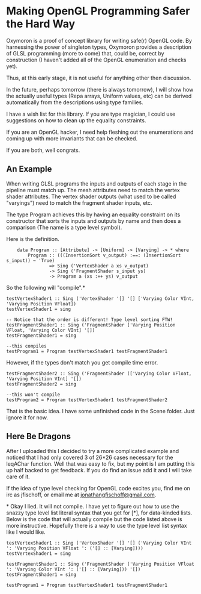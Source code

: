 # Making OpenGL Programming Safer the Hard Way

Oxymoron is a proof of concept library for writing safe(r) OpenGL code.
By harnessing the power of singleton types, Oxymoron provides a description of
GLSL programming (more to come) that, could be, correct by construction (I haven't added all of the OpenGL enumeration and checks yet).

Thus, at this early stage, it is not useful for anything other then discussion.

In the future, perhaps tomorrow (there is always tomorrow), I will show how the 
actually useful types (Repa arrays, Uniform values, etc) can be derived automatically from the descriptions using type families. 

I have a wish list for this library. If you are type magician, I could use suggestions
on how to clean up the equality constraints. 

If you are an OpenGL hacker, I need help fleshing out the enumerations and 
coming up with more invariants that can be checked.

If you are both, well congrats.

## An Example

When writing GLSL programs the inputs and outputs of each stage in the pipeline must match up. The mesh attributes need to match the vertex shader attributes. The vertex shader outputs (what used to be called "varyings") need to match the fragment shader inputs, etc.

The type Program achieves this by having an equality constraint on its constructor that sorts the inputs and outputs by name and then does a comparison (The name is a type level symbol).

Here is the definition.

```
    data Program :: [Attribute] -> [Uniform] -> [Varying] -> * where
        Program :: (((InsertionSort v_output) :==: (InsertionSort s_input)) ~ 'True) 
                => Sing ('VertexShader a xs v_output) 
                -> Sing ('FragmentShader s_input ys) 
                -> Program a (xs :++ ys) v_output
```

So the following will "compile".* 

```
testVertexShader1 :: Sing ('VertexShader '[] '[] ['Varying Color VInt, 'Varying Position VFloat])
testVertexShader1 = sing

-- Notice that the order is different! Type level sorting FTW!
testFragmentShader1 :: Sing ('FragmentShader ['Varying Position VFloat, 'Varying Color VInt] '[])
testFragmentShader1 = sing

--this compiles
testProgram1 = Program testVertexShader1 testFragmentShader1
```

However, if the types don't match you get compile time error.

```
testFragmentShader2 :: Sing ('FragmentShader (['Varying Color VFloat, 'Varying Position VInt] '[])
testFragmentShader2 = sing

--this won't compile
testProgram2 = Program testVertexShader1 testFragmentShader2
```

That is the basic idea. I have some unfinished code in the Scene folder. Just ignore it for now.

## Here Be Dragons

After I uploaded this I decided to try a more complicated example and noticed that I had only covered 3 of 26*26 cases necessary for the leqAChar function. Well that was easy to fix, but my point is I am putting this up half backed to get feedback. If you do find an issue add it and I will take care of it.

If the idea of type level checking for OpenGL code excites you, find me on irc as  jfischoff, or email me at jonathangfischoff@gmail.com.

\* Okay I lied. It will not compile. I have yet to figure out how to use the snazzy type level list literal syntax that you get for [*], for data-kinded lists. Below is the code that will actually compile but the code listed above is more instructive. Hopefully there is a way to use the type level list syntax like I would like.

```
testVertexShader1 :: Sing ('VertexShader '[] '[] ('Varying Color VInt ': 'Varying Position VFloat ': ('[] :: [Varying])))
testVertexShader1 = sing

testFragmentShader1 :: Sing ('FragmentShader ('Varying Position VFloat ': 'Varying Color VInt ': ('[] :: [Varying])) '[])
testFragmentShader1 = sing

testProgram1 = Program testVertexShader1 testFragmentShader1
```

